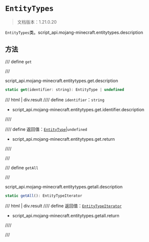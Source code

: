 # `EntityTypes`

> 文档版本：1.21.0.20

`EntityTypes`类。script_api.mojang-minecraft.entitytypes.description

## 方法

/// define
`get`


///

script_api.mojang-minecraft.entitytypes.get.description

```js
static get(identifier: string): EntityType | undefined
```

/// html | div.result
//// define
`identifier`：`string`

- script_api.mojang-minecraft.entitytypes.get.identifier.description


////

//// define
返回值：[`EntityType`](./entitytype.md)|`undefined`

- script_api.mojang-minecraft.entitytypes.get.return


////

///


/// define
`getAll`


///

script_api.mojang-minecraft.entitytypes.getall.description

```js
static getAll(): EntityTypeIterator
```

/// html | div.result
//// define
返回值：[`EntityTypeIterator`](./entitytypeiterator.md)

- script_api.mojang-minecraft.entitytypes.getall.return


////

///

